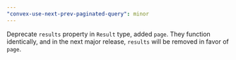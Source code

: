 ```yaml
---
"convex-use-next-prev-paginated-query": minor
---
```


Deprecate `results` property in `Result` type, added `page`. They function identically, and in the next major release, `results` will be removed in favor of `page`.
